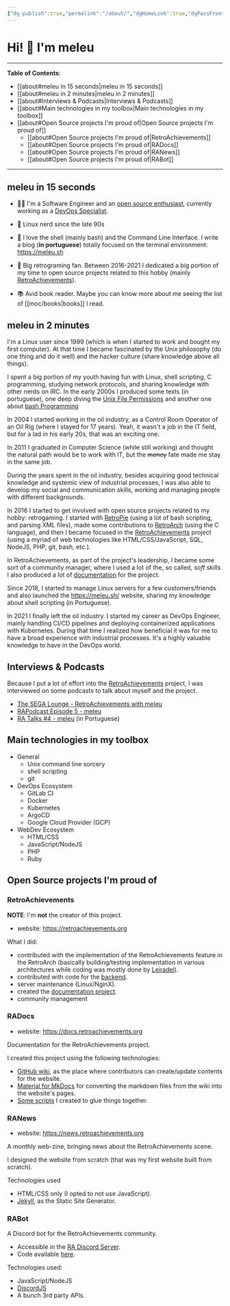 ```yaml
---
{"dg-publish":true,"permalink":"/about/","dgHomeLink":true,"dgPassFrontmatter":false,"dgShowBacklinks":true,"dgShowLocalGraph":false}
---
```



# Hi! 👋 I'm meleu

---

**Table of Contents**:

- [[about#meleu in 15 seconds|meleu in 15 seconds]]
- [[about#meleu in 2 minutes|meleu in 2 minutes]]
- [[about#Interviews & Podcasts|Interviews & Podcasts]]
- [[about#Main technologies in my toolbox|Main technologies in my toolbox]]
- [[about#Open Source projects I'm proud of|Open Source projects I'm proud of]]
	- [[about#Open Source projects I'm proud of|RetroAchievements]]
	- [[about#Open Source projects I'm proud of|RADocs]]
	- [[about#Open Source projects I'm proud of|RANews]]
	- [[about#Open Source projects I'm proud of|RABot]]

---

## meleu in 15 seconds

- 👨‍💻 I'm a Software Engineer and an [open source enthusiast](https://github.com/meleu), currently working as a [DevOps Specialist](https://www.linkedin.com/in/meleu/).

- 🐧 Linux nerd since the late 90s

- 🐚 I love the shell (mainly bash) and the Command Line Interface. I write a blog (**in portuguese**) totally focused on the terminal environment: <https://meleu.sh>

- ️👾 Big retrograming fan. Between 2016-2021 I dedicated a big portion of my time to open source projects related to this hobby (mainly [RetroAchievements](https://retroachievements.org)).

- 📚 Avid book reader. Maybe you can know more about me seeing the list of [[moc/books|books]] I read.


## meleu in 2 minutes

I'm a Linux user since 1999 (which is when I started to work and bought my first computer). At that time I became fascinated by the Unix philosophy (do one thing and do it well) and the hacker culture (share knowledge above all things).

I spent a big portion of my youth having fun with Linux, shell scripting, C programming, studying network protocols, and sharing knowledge with other nerds on IRC. In the early 2000s I produced some texts (in portuguese), one deep diving the [Unix File Permissions](http://meleu.github.io/txts/permissoes.txt) and another one about [bash Programming](https://meleu.gitbooks.io/bashscripting/content/)

In 2004 I started working in the oil industry, as a Control Room Operator of an Oil Rig (where I stayed for 17 years). Yeah, it wasn't a job in the IT field, but for a lad in his early 20s, that was an exciting one.

In 2011 I graduated in Computer Science (while still working) and thought the natural path would be to work with IT, but the ~~money~~ fate made me stay in the same job.

During the years spent in the oil industry, besides acquiring good technical knowledge and systemic view of industrial processes, I was also able to develop my social and communication skills, working and managing people with different backgrounds.

In 2016 I started to get involved with open source projects related to my hobby: retrogaming. I started with [RetroPie](https://retropie.org.uk/) (using a lot of bash scripting, and parsing XML files), made some contributions to [RetroArch](https://github.com/libretro/RetroArch) (using the C language), and then I became focused in the [RetroAchievements](https://github.com/RetroAchievements) project (using a myriad of web technologies like HTML/CSS/JavaScript, SQL, NodeJS, PHP, git, bash, etc.).

In RetroAchievements, as part of the project's leadership, I became some sort of a community manager, where I used a lot of the, so called, *soft skills*. I also produced a lot of [documentation](https://docs.retroachievements.org/) for the project.

Since 2018, I started to manage Linux servers for a few customers/friends and also launched the <https://meleu.sh/> website, sharing my knowledge about shell scripting (in Portuguese).

In 2021 I finally left the oil industry. I started my career as DevOps Engineer, mainly handling CI/CD pipelines and deploying containerized applications with Kubernetes. During that time I realized how beneficial it was for me to have a broad experience with industrial processes. It's a highly valuable knowledge to have in the DevOps world.


## Interviews & Podcasts

Because I put a lot of effort into the [RetroAchievements](https://retroachievements.org) project, I was interviewed on some podcasts to talk about myself and the project.

- [The SEGA Lounge - RetroAchievements with meleu](https://www.thesegalounge.com/133-retroachievements/)
- [RAPodcast Episode 5 - meleu](https://youtu.be/49vgbPt9MWA)
- [RA Talks #4 - meleu](https://youtu.be/XtXbugukhAU) (in Portuguese)


## Main technologies in my toolbox

- General
    - Unix command line sorcery
    - shell scripting
    - git
- DevOps Ecosystem
    - GitLab CI
    - Docker
    - Kubernetes
    - ArgoCD
    - Google Cloud Provider (GCP)
- WebDev Ecosystem
    - HTML/CSS
    - JavaScript/NodeJS
    - PHP
    - Ruby


## Open Source projects I'm proud of


### RetroAchievements

**NOTE**: I'm **not** the creator of this project.

- website: <https://retroachievements.org>

What I did:

- contributed with the implementation of the RetroAchievements feature in the RetroArch (basically building/testing implementation in various architectures while coding was mostly done by [Leiradel](https://github.com/leiradel)).
- contributed with code for the [backend](https://github.com/RetroAchievements/RAWeb).
- server maintenance (Linux/NginX).
- created the [documentation project](https://docs.retroachievements.org/).
- community management


### RADocs

- website: <https://docs.retroachievements.org>

Documentation for the RetroAchievements project.

I created this project using the following technologies:

- [GitHub wiki](https://github.com/RetroAchievements/docs/wiki/), as the place where contributors can create/update contents for the website.
- [Material for MkDocs](https://squidfunk.github.io/mkdocs-material/) for converting the markdown files from the wiki into the website's pages.
- [Some scripts](https://github.com/RetroAchievements/docs) I created to glue things together.


### RANews

- website: <https://news.retroachievements.org>

A monthly web-zine, bringing news about the RetroAchievements scene.

I designed the website from scratch (that was my first website built from scratch).

Technologies used

- HTML/CSS only (I opted to not use JavaScript).
- [Jekyll](https://jekyllrb.com/), as the Static Site Generator.


### RABot

A Discord bot for the RetroAchievements community.

- Accessible in the [RA Discord Server](https://discord.gg/dq2E4hE).
- Code available [here](https://github.com/RetroAchievements/RABot).

Technologies used:

- JavaScript/NodeJS
- [DiscordJS](https://discord.js.org/#/)
- A bunch 3rd party APIs.

